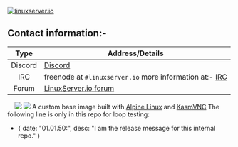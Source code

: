 <!-- DO NOT EDIT THIS FILE MANUALLY -->
<!-- Please read https://github.com/linuxserver/docker-baseimage-kasmvnc/blob/debianbullseye/.github/CONTRIBUTING.md -->
[linuxserverurl]: https://linuxserver.io
[forumurl]: https://forum.linuxserver.io
[ircurl]: https://www.linuxserver.io/irc/
[![linuxserver.io](https://raw.githubusercontent.com/linuxserver/docker-templates/master/linuxserver.io/img/linuxserver_medium.png?v=4&s=4000)][linuxserverurl]
## Contact information:-
| Type | Address/Details |
| :---: | --- |
| Discord | [Discord](https://discord.gg/YWrKVTn) |
| IRC | freenode at `#linuxserver.io` more information at:- [IRC][ircurl]
| Forum | [LinuxServer.io forum][forumurl] |
&nbsp;
&nbsp;
[![](https://images.microbadger.com/badges/image/lsiobase/kasmvnc.svg)](https://microbadger.com/images/lsiobase/kasmvnc "Get your own image badge on microbadger.com")
[![](https://raw.githubusercontent.com/linuxserver/docker-templates/master/linuxserver.io/img/Dockerfile-Link-green.png)](https://github.com/linuxserver/docker-baseimage-kasmvnc/blob/master/Dockerfile)
A custom base image built with [Alpine Linux](https://www.ubuntu.com/) and [KasmVNC](https://github.com/kasmtech/KasmVNC)
The following line is only in this repo for loop testing:
- { date: "01.01.50:", desc: "I am the release message for this internal repo." }
